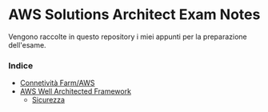 # AWS Solutions Architect Exam Notes

Vengono raccolte in questo repository i miei appunti per la preparazione dell'esame.

### Indice

- [Connetività Farm/AWS](connectivity.md)
- [AWS Well Architected Framework](WA.md)
  - [Sicurezza](WA-security.md)


